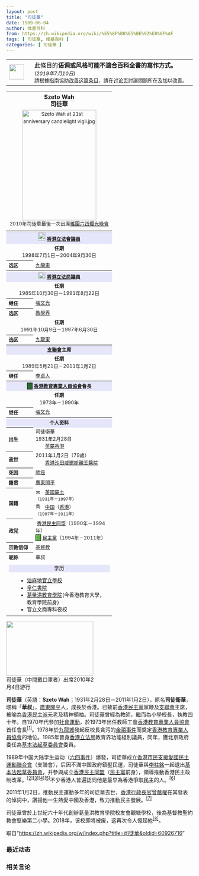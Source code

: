 ```yaml
---
layout: post
title: "司徒華"
date: 1989-06-04
author: 维基百科
from: https://zh.wikipedia.org/wiki/%E5%8F%B8%E5%BE%92%E8%8F%AF
tags: [ 司徒華, 维基百科 ]
categories: [ 司徒華 ]
---
```

<div class="mw-parser-output">
<table class="box-Tone plainlinks metadata ambox ambox-style" role="presentation"><tbody><tr><td class="mbox-image"><div style="width:52px"><img alt="" src="//upload.wikimedia.org/wikipedia/commons/thumb/f/f2/Edit-clear.svg/40px-Edit-clear.svg.png" decoding="async" width="40" height="40" srcset="//upload.wikimedia.org/wikipedia/commons/thumb/f/f2/Edit-clear.svg/60px-Edit-clear.svg.png 1.5x, //upload.wikimedia.org/wikipedia/commons/thumb/f/f2/Edit-clear.svg/80px-Edit-clear.svg.png 2x" data-file-width="48" data-file-height="48"></div></td><td class="mbox-text"><span class="mbox-text-span">此條目的<b>语调或风格可能不適合百科全書的寫作方式。</b><span class="hide-when-compact"></span> <small class="date-container"><i>(<span class="date">2019年7月10日</span>)</i></small><span class="hide-when-compact"><br><small>請根據<a href="/wiki/Wikipedia:%E6%9B%B4%E4%BC%98%E7%A7%80%E6%9D%A1%E7%9B%AE%E5%86%99%E4%BD%9C%E6%8C%87%E5%8D%97" title="Wikipedia:更优秀条目写作指南">指南</a>協助<a class="external text" href="https://zh.wikipedia.org/w/index.php?title=%E5%8F%B8%E5%BE%92%E8%8F%AF&amp;action=edit">改善这篇条目</a>，請在<a href="/wiki/Talk:%E5%8F%B8%E5%BE%92%E8%8F%AF" title="Talk:司徒華">讨论页</a>討論問題所在及加以改善。</small></span><span class="hide-when-compact"></span></span></td></tr></tbody></table>
<table class="infobox vcard" cellspacing="3" style="border-spacing:3px;width:22em;text-align:left;font-size:small;line-height:1.5em"><tbody><tr><th colspan="2" style="text-align:center;font-size:125%;font-weight:bold;font-size: 120%;"><span class="fn">Szeto Wah<br>司徒華</span></th></tr><tr><td colspan="2" style="text-align:center"><a href="/wiki/File:Szeto_Wah_at_21st_anniversary_candlelight_vigil.jpg" class="image"><img alt="Szeto Wah at 21st anniversary candlelight vigil.jpg" src="//upload.wikimedia.org/wikipedia/commons/thumb/6/63/Szeto_Wah_at_21st_anniversary_candlelight_vigil.jpg/200px-Szeto_Wah_at_21st_anniversary_candlelight_vigil.jpg" decoding="async" width="200" height="297" srcset="//upload.wikimedia.org/wikipedia/commons/thumb/6/63/Szeto_Wah_at_21st_anniversary_candlelight_vigil.jpg/300px-Szeto_Wah_at_21st_anniversary_candlelight_vigil.jpg 1.5x, //upload.wikimedia.org/wikipedia/commons/thumb/6/63/Szeto_Wah_at_21st_anniversary_candlelight_vigil.jpg/400px-Szeto_Wah_at_21st_anniversary_candlelight_vigil.jpg 2x" data-file-width="1841" data-file-height="2738"></a><div><span class="nowrap">2010年司徒華最後一次出席<a href="/wiki/%E7%B6%AD%E5%9C%92%E5%85%AD%E5%9B%9B%E7%87%AD%E5%85%89%E6%99%9A%E6%9C%83" title="維園六四燭光晚會">維園六四燭光晚會</a></span></div></td></tr><tr><td colspan="2" style="text-align:center;"></td></tr><tr><th colspan="2" style="text-align:center;background:lavender;;"><img alt="" src="//upload.wikimedia.org/wikipedia/commons/thumb/1/15/Legco.svg/20px-Legco.svg.png" decoding="async" width="20" height="23" srcset="//upload.wikimedia.org/wikipedia/commons/thumb/1/15/Legco.svg/30px-Legco.svg.png 1.5x, //upload.wikimedia.org/wikipedia/commons/thumb/1/15/Legco.svg/40px-Legco.svg.png 2x" data-file-width="701" data-file-height="789"> <a href="/wiki/%E9%A6%99%E6%B8%AF%E7%AB%8B%E6%B3%95%E6%9C%83" title="香港立法會">香港立法會</a><a href="/wiki/%E9%A6%99%E6%B8%AF%E7%AB%8B%E6%B3%95%E6%9C%83%E8%AD%B0%E5%93%A1%E5%88%97%E8%A1%A8" title="香港立法會議員列表">議員</a></th></tr><tr><td colspan="2" style="text-align:center;border-bottom:none;"><span class="nowrap"><b>任期</b></span><br>1998年7月1日－2004年9月30日</td></tr><tr><th scope="row" style="text-align:left;white-space:nowrap; text-align:left;">选区</th><td style=""><a href="/wiki/%E4%B9%9D%E9%BE%8D%E6%9D%B1%E9%81%B8%E5%8D%80" title="九龍東選區">九龍東</a></td></tr><tr><th colspan="2" style="text-align:center;background:lavender;;"><img alt="" src="//upload.wikimedia.org/wikipedia/commons/thumb/c/cb/Coat_of_arms_of_Hong_Kong_%281959%E2%80%931997%29.svg/20px-Coat_of_arms_of_Hong_Kong_%281959%E2%80%931997%29.svg.png" decoding="async" width="20" height="18" srcset="//upload.wikimedia.org/wikipedia/commons/thumb/c/cb/Coat_of_arms_of_Hong_Kong_%281959%E2%80%931997%29.svg/30px-Coat_of_arms_of_Hong_Kong_%281959%E2%80%931997%29.svg.png 1.5x, //upload.wikimedia.org/wikipedia/commons/thumb/c/cb/Coat_of_arms_of_Hong_Kong_%281959%E2%80%931997%29.svg/40px-Coat_of_arms_of_Hong_Kong_%281959%E2%80%931997%29.svg.png 2x" data-file-width="1391" data-file-height="1280"> <a href="/wiki/%E9%A6%99%E6%B8%AF%E7%AB%8B%E6%B3%95%E5%B1%80" title="香港立法局">香港立法局</a>議員</th></tr><tr><td colspan="2" style="text-align:center;border-bottom:none;"><span class="nowrap"><b>任期</b></span><br>1985年10月30日－1991年8月22日</td></tr><tr><th scope="row" style="text-align:left;white-space:nowrap; text-align:left;">继任</th><td style=""><a href="/wiki/%E5%BC%B5%E6%96%87%E5%85%89" title="張文光">張文光</a></td></tr><tr><th scope="row" style="text-align:left;white-space:nowrap; text-align:left;">选区</th><td style=""><a href="/wiki/%E6%95%99%E8%82%B2%E7%95%8C%E5%8A%9F%E8%83%BD%E7%95%8C%E5%88%A5" title="教育界功能界別">教學界</a></td></tr><tr><td colspan="2" style="text-align:center;border-bottom:none;"><span class="nowrap"><b>任期</b></span><br>1991年10月9日－1997年6月30日</td></tr><tr><th scope="row" style="text-align:left;white-space:nowrap; text-align:left;">选区</th><td style=""><a href="/wiki/%E4%B9%9D%E9%BE%8D%E6%9D%B1%E9%81%B8%E5%8D%80" title="九龍東選區">九龍東</a></td></tr><tr><th colspan="2" style="text-align:center;background:lavender;;"><a href="/wiki/%E9%A6%99%E6%B8%AF%E5%B8%82%E6%B0%91%E6%94%AF%E6%8F%B4%E6%84%9B%E5%9C%8B%E6%B0%91%E4%B8%BB%E9%81%8B%E5%8B%95%E8%81%AF%E5%90%88%E6%9C%83" title="香港市民支援愛國民主運動聯合會">支聯會</a>主席</th></tr><tr><td colspan="2" style="text-align:center;border-bottom:none;"><span class="nowrap"><b>任期</b></span><br>1989年5月21日－2011年1月2日</td></tr><tr><th scope="row" style="text-align:left;white-space:nowrap; text-align:left;">继任</th><td style=""><a href="/wiki/%E6%9D%8E%E5%8D%93%E4%BA%BA" title="李卓人">李卓人</a></td></tr><tr><th colspan="2" style="text-align:center;background:lavender;;"><span style="border:1px solid #000000; text-align:center; background:#2C6737; color:">　</span> <a href="/wiki/%E9%A6%99%E6%B8%AF%E6%95%99%E8%82%B2%E5%B0%88%E6%A5%AD%E4%BA%BA%E5%93%A1%E5%8D%94%E6%9C%83" title="香港教育專業人員協會">香港教育專業人員協會</a>會長</th></tr><tr><td colspan="2" style="text-align:center;border-bottom:none;"><span class="nowrap"><b>任期</b></span><br>1973年－1990年</td></tr><tr><th scope="row" style="text-align:left;white-space:nowrap; text-align:left;">继任</th><td style=""><a href="/wiki/%E5%BC%B5%E6%96%87%E5%85%89" title="張文光">張文光</a></td></tr><tr style="display:none"><td colspan="2">
</td></tr><tr><th colspan="2" style="text-align:center;background:lavender;">个人资料</th></tr><tr><th scope="row" style="text-align:left;white-space:nowrap;;">出生</th><td style=""><span class="nickname">司徒衛華</span><br><span style="display:none">(<span class="bday">1931-02-28</span>)</span>1931年2月28日<br><span class="birthplace"><span class="flagicon"><img alt="" src="//upload.wikimedia.org/wikipedia/commons/thumb/0/09/Flag_of_Hong_Kong_%281876%E2%80%931955%29.svg/22px-Flag_of_Hong_Kong_%281876%E2%80%931955%29.svg.png" decoding="async" width="22" height="11" class="thumbborder" srcset="//upload.wikimedia.org/wikipedia/commons/thumb/0/09/Flag_of_Hong_Kong_%281876%E2%80%931955%29.svg/33px-Flag_of_Hong_Kong_%281876%E2%80%931955%29.svg.png 1.5x, //upload.wikimedia.org/wikipedia/commons/thumb/0/09/Flag_of_Hong_Kong_%281876%E2%80%931955%29.svg/44px-Flag_of_Hong_Kong_%281876%E2%80%931955%29.svg.png 2x" data-file-width="1200" data-file-height="600">&nbsp;</span><a href="/wiki/%E8%8B%B1%E5%B1%AC%E9%A6%99%E6%B8%AF" title="英屬香港">英屬香港</a></span></td></tr><tr><th scope="row" style="text-align:left;white-space:nowrap;;">逝世</th><td style="">2011年1月2日<span style="display:none">(<span class="dday deathdate">2011－01-02</span>)</span>（79歲）<br><span class="deathplace"><span class="flagicon"><img alt="" src="//upload.wikimedia.org/wikipedia/commons/thumb/5/5b/Flag_of_Hong_Kong.svg/22px-Flag_of_Hong_Kong.svg.png" decoding="async" width="22" height="15" class="thumbborder" srcset="//upload.wikimedia.org/wikipedia/commons/thumb/5/5b/Flag_of_Hong_Kong.svg/33px-Flag_of_Hong_Kong.svg.png 1.5x, //upload.wikimedia.org/wikipedia/commons/thumb/5/5b/Flag_of_Hong_Kong.svg/44px-Flag_of_Hong_Kong.svg.png 2x" data-file-width="900" data-file-height="600">&nbsp;</span><a href="/wiki/%E9%A6%99%E6%B8%AF" title="香港">香港</a><a href="/wiki/%E6%B2%99%E7%94%B0" class="mw-redirect" title="沙田">沙田</a><a href="/wiki/%E5%A8%81%E7%88%BE%E6%96%AF%E8%A6%AA%E7%8E%8B%E9%86%AB%E9%99%A2" title="威爾斯親王醫院">威爾斯親王醫院</a></span></td></tr><tr><th scope="row" style="text-align:left;white-space:nowrap;;">死因</th><td style=""><a href="/wiki/%E8%82%BA%E7%99%8C" title="肺癌">肺癌</a></td></tr><tr><th scope="row" style="text-align:left;white-space:nowrap;;">籍贯</th><td style=""><a href="/wiki/%E5%BB%A3%E6%9D%B1" class="mw-redirect" title="廣東">廣東</a><a href="/wiki/%E5%BC%80%E5%B9%B3%E5%B8%82" title="开平市">開平</a></td></tr><tr><th scope="row" style="text-align:left;white-space:nowrap;;">国籍</th><td style=""><span class="flagicon"><a href="/wiki/%E8%8B%B1%E5%9B%BD" title="英国"><img alt="英国" src="//upload.wikimedia.org/wikipedia/commons/thumb/a/ae/Flag_of_the_United_Kingdom.svg/22px-Flag_of_the_United_Kingdom.svg.png" decoding="async" width="22" height="11" class="thumbborder" srcset="//upload.wikimedia.org/wikipedia/commons/thumb/a/ae/Flag_of_the_United_Kingdom.svg/33px-Flag_of_the_United_Kingdom.svg.png 1.5x, //upload.wikimedia.org/wikipedia/commons/thumb/a/ae/Flag_of_the_United_Kingdom.svg/44px-Flag_of_the_United_Kingdom.svg.png 2x" data-file-width="1200" data-file-height="600"></a></span> <a href="/wiki/%E8%8B%B1%E5%9C%8B%E6%B5%B7%E5%A4%96%E9%A0%98%E5%9C%9F%E5%85%AC%E6%B0%91" title="英國海外領土公民">英國屬土</a><br><small>（1931年－1997年）</small><br><span class="flagicon"><a href="/wiki/%E9%A6%99%E6%B8%AF" title="香港"><img alt="香港" src="//upload.wikimedia.org/wikipedia/commons/thumb/5/5b/Flag_of_Hong_Kong.svg/22px-Flag_of_Hong_Kong.svg.png" decoding="async" width="22" height="15" class="thumbborder" srcset="//upload.wikimedia.org/wikipedia/commons/thumb/5/5b/Flag_of_Hong_Kong.svg/33px-Flag_of_Hong_Kong.svg.png 1.5x, //upload.wikimedia.org/wikipedia/commons/thumb/5/5b/Flag_of_Hong_Kong.svg/44px-Flag_of_Hong_Kong.svg.png 2x" data-file-width="900" data-file-height="600"></a></span> <a href="/wiki/%E4%B8%AD%E8%8F%AF%E4%BA%BA%E6%B0%91%E5%85%B1%E5%92%8C%E5%9C%8B%E5%9C%8B%E7%B1%8D%E6%B3%95" title="中華人民共和國國籍法">中国</a>（<a href="/wiki/%E9%A6%99%E6%B8%AF%E6%B0%B8%E4%B9%85%E6%80%A7%E5%B1%85%E6%B0%91" class="mw-redirect" title="香港永久性居民">香港</a>）<br><small>（1997年－2011年）</small></td></tr><tr><th scope="row" style="text-align:left;white-space:nowrap;;">政党</th><td style="">&nbsp;<a href="/wiki/%E9%A6%99%E6%B8%AF%E6%B0%91%E4%B8%BB%E5%90%8C%E7%9B%9F" title="香港民主同盟">香港民主同盟</a>（1990年－1994年）<br><span style="border:1px solid #000000; text-align:center; background:#5FB04A; color:">　</span> <a href="/wiki/%E6%B0%91%E4%B8%BB%E9%BB%A8_(%E9%A6%99%E6%B8%AF)" title="民主黨 (香港)">民主黨</a>（1994年－2011年）</td></tr><tr><th scope="row" style="text-align:left;white-space:nowrap;;">宗教信仰</th><td style=""><a href="/wiki/%E5%9F%BA%E7%9D%A3%E6%95%99" title="基督教">基督教</a></td></tr><tr><th scope="row" style="text-align:left;white-space:nowrap;;">昵称</th><td style="">華叔</td></tr><tr><td colspan="2" style="text-align:center;"></td></tr><tr><td colspan="2" style="text-align:center;"><div class="NavFrame collapsed" style="border: none; padding: 0;">
<div class="NavHead" style="font-size: 105%; background: lavender;">学历</div>
<ul class="NavContent" style="list-style: none none; margin-left: 0; text-align: left; font-size: 105%; margin-top: 0; margin-bottom: 0; line-height: inherit;"><li style="line-height: inherit; margin: 0"><ul class="NavContent" style="margin-left: 0;padding:0 0.2em 0.2em;">
<ul><li><a href="/w/index.php?title=%E6%B2%B9%E9%BA%BB%E5%9C%B0%E5%AE%98%E7%AB%8B%E5%AD%B8%E6%A0%A1&amp;action=edit&amp;redlink=1" class="new" title="油麻地官立學校（页面不存在）">油麻地官立學校</a></li>
<li><a href="/wiki/%E7%9A%87%E4%BB%81%E6%9B%B8%E9%99%A2" title="皇仁書院">皇仁書院</a></li>
<li><a href="/wiki/%E8%91%9B%E9%87%8F%E6%B4%AA%E6%95%99%E8%82%B2%E5%AD%B8%E9%99%A2" title="葛量洪教育學院">葛量洪教育學院</a>(今香港教育大學，教育學院前身)</li>
<li>官立文商專科夜校</li></ul></ul></li></ul>
</div></td></tr><tr style="display:none"><td colspan="2">
</td></tr></tbody></table>
<div class="thumb tright"><div class="thumbinner" style="width:237px;"><a href="/wiki/File:Chinese_Szeto_Wah.jpg" class="image"><img alt="" src="//upload.wikimedia.org/wikipedia/commons/thumb/5/51/Chinese_Szeto_Wah.jpg/235px-Chinese_Szeto_Wah.jpg" decoding="async" width="235" height="147" class="thumbimage" srcset="//upload.wikimedia.org/wikipedia/commons/thumb/5/51/Chinese_Szeto_Wah.jpg/353px-Chinese_Szeto_Wah.jpg 1.5x, //upload.wikimedia.org/wikipedia/commons/thumb/5/51/Chinese_Szeto_Wah.jpg/470px-Chinese_Szeto_Wah.jpg 2x" data-file-width="480" data-file-height="300"></a>  <div class="thumbcaption"><div class="magnify"><a href="/wiki/File:Chinese_Szeto_Wah.jpg" class="internal" title="放大"></a></div>司徒華（中間戴口罩者）出席2010年2月4日游行</div></div></div>
<p><b>司徒華</b>（英語：<span lang="en"><b>Szeto Wah</b></span>；1931年2月28日－2011年1月2日），原名<b>司徒衛華</b>，暱稱「<b>華叔</b>」，<a href="/wiki/%E5%B9%BF%E4%B8%9C%E7%9C%81" title="广东省">廣東</a><a href="/wiki/%E5%BC%80%E5%B9%B3%E5%B8%82" title="开平市">開平</a>人，成長於香港。已故前<a href="/wiki/%E9%A6%99%E6%B8%AF" title="香港">香港</a><a href="/wiki/%E6%B0%91%E4%B8%BB%E9%BB%A8_(%E9%A6%99%E6%B8%AF)" title="民主黨 (香港)">民主黨</a>黨鞭及<a href="/wiki/%E6%94%AF%E8%81%AF%E6%9C%83" class="mw-redirect" title="支聯會">支聯會</a>主席，被喻為<a href="/wiki/%E9%A6%99%E6%B8%AF" title="香港">香港</a><a href="/wiki/%E6%B3%9B%E6%B0%91%E4%B8%BB%E6%B4%BE" class="mw-redirect" title="泛民主派">民主派</a>元老及精神領袖。司徒華曾經為教師，繼而為小學校長，執教四十年。自1970年代參加<a href="/wiki/%E7%A4%BE%E6%9C%83%E9%81%8B%E5%8B%95" title="社會運動">社會運動</a>，於1973年出任教師工會<a href="/wiki/%E9%A6%99%E6%B8%AF%E6%95%99%E8%82%B2%E5%B0%88%E6%A5%AD%E4%BA%BA%E5%93%A1%E5%8D%94%E6%9C%83" title="香港教育專業人員協會">香港教育專業人員協會</a>首任會長<sup id="cite_ref-hkptu_founder_1-0" class="reference"><a href="#cite_note-hkptu_founder-1">[1]</a></sup>。1978年於<a href="/wiki/%E4%B9%9D%E9%BE%8D%E5%9F%8E" title="九龍城">九龍城</a>發起反校長貪污的<a href="/wiki/%E9%87%91%E7%A6%A7%E4%BA%8B%E4%BB%B6" title="金禧事件">金禧事件</a>而奠定<a href="/wiki/%E9%A6%99%E6%B8%AF%E6%95%99%E8%82%B2%E5%B0%88%E6%A5%AD%E4%BA%BA%E5%93%A1%E5%8D%94%E6%9C%83" title="香港教育專業人員協會">香港教育專業人員協會</a>的地位。1985年晉身<a href="/wiki/%E9%A6%99%E6%B8%AF%E7%AB%8B%E6%B3%95%E5%B1%80" title="香港立法局">香港立法局</a>教育界功能組別議員，同年，獲北京政府委任為<a href="/wiki/%E9%A6%99%E6%B8%AF%E7%89%B9%E5%88%A5%E8%A1%8C%E6%94%BF%E5%8D%80%E5%9F%BA%E6%9C%AC%E6%B3%95%E8%B5%B7%E8%8D%89%E5%A7%94%E5%93%A1%E6%9C%83" title="香港特別行政區基本法起草委員會">基本法起草委員會</a>委員。
</p><p>1989年中国大陆学生运动（<a href="/wiki/%E5%85%AD%E5%9B%9B%E4%BA%8B%E4%BB%B6" title="六四事件">六四事件</a>）爆發，司徒華成立<a href="/wiki/%E9%A6%99%E6%B8%AF%E5%B8%82%E6%B0%91%E6%94%AF%E6%8F%B4%E6%84%9B%E5%9C%8B%E6%B0%91%E4%B8%BB%E9%81%8B%E5%8B%95%E8%81%AF%E5%90%88%E6%9C%83" title="香港市民支援愛國民主運動聯合會">香港市民支援愛國民主運動聯合會</a>（支聯會），后因不滿中国政府鎮壓民運，司徒華與<a href="/wiki/%E6%9D%8E%E6%9F%B1%E9%8A%98" title="李柱銘">李柱銘</a>一起退出<a href="/wiki/%E9%A6%99%E6%B8%AF%E7%89%B9%E5%88%A5%E8%A1%8C%E6%94%BF%E5%8D%80%E5%9F%BA%E6%9C%AC%E6%B3%95%E8%B5%B7%E8%8D%89%E5%A7%94%E5%93%A1%E6%9C%83" title="香港特別行政區基本法起草委員會">基本法起草委員會</a>，并參與成立<a href="/wiki/%E9%A6%99%E6%B8%AF%E6%B0%91%E4%B8%BB%E5%90%8C%E7%9B%9F" title="香港民主同盟">香港民主同盟</a>（<a href="/wiki/%E6%B0%91%E4%B8%BB%E9%BB%A8_(%E9%A6%99%E6%B8%AF)" title="民主黨 (香港)">民主黨</a>前身），領導推動香港民主政制改革。<sup id="cite_ref-2" class="reference"><a href="#cite_note-2">[2]</a></sup><sup id="cite_ref-3" class="reference"><a href="#cite_note-3">[3]</a></sup><sup id="cite_ref-4" class="reference"><a href="#cite_note-4">[4]</a></sup><sup id="cite_ref-5" class="reference"><a href="#cite_note-5">[5]</a></sup>不少香港人普遍認同他是最早為香港爭取<a href="/wiki/%E6%B0%91%E4%B8%BB" title="民主">民主</a>的人。<sup id="cite_ref-6" class="reference"><a href="#cite_note-6">[6]</a></sup>
</p><p>2011年1月2日，推動民主運動多年的司徒華去世，<a href="/wiki/%E9%A6%99%E6%B8%AF%E8%A1%8C%E6%94%BF%E9%95%B7%E5%AE%98" class="mw-redirect" title="香港行政長官">香港行政長官</a><a href="/wiki/%E6%9B%BE%E8%94%AD%E6%AC%8A" title="曾蔭權">曾蔭權</a>在其發表的悼詞中，讚揚他一生熱愛中國及香港，致力推動民主發展。<sup id="cite_ref-7" class="reference"><a href="#cite_note-7">[7]</a></sup>
</p><p>司徒華曾於上世紀六十年代創辦葛量洪教育學院校友會觀塘學校，後為基督教聖約教會堅樂第二小學。2018年，该校即將被废，这再次令人憶起他<sup id="cite_ref-8" class="reference"><a href="#cite_note-8">[8]</a></sup>。
</p>
</div><noscript><img src="//zh.wikipedia.org/wiki/Special:CentralAutoLogin/start?type=1x1" alt="" title="" width="1" height="1" style="border: none; position: absolute;"></noscript>
<div class="printfooter">取自“<a dir="ltr" href="https://zh.wikipedia.org/w/index.php?title=司徒華&amp;oldid=60926716">https://zh.wikipedia.org/w/index.php?title=司徒華&amp;oldid=60926716</a>”</div><div id="recent-news"><h3>最近动态</h3><ul></ul></div><div id="open-opinion"><h3>相关言论</h3><ul></ul></div>